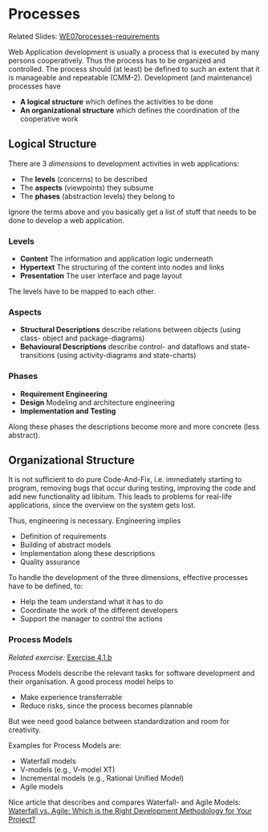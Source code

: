 # Processes
Related Slides: [WE07processes-requirements](https://svn.uni-koblenz.de/ist/webeng-wise1516/trunk/Slides/WE07processes-requirements.pdf)

Web Application development is usually a process that is executed by many persons cooperatively. Thus the process has to be organized and controlled. The process should (at least) be defined to such an extent that it is manageable and repeatable (CMM-2). Development (and maintenance) processes have
* **A logical structure** which defines the activities to be done
* **An organizational structure** which defines the coordination of the cooperative work

## Logical Structure
There are 3 *dimensions* to development activities in web applications:
* The **levels** (concerns) to be described
* The **aspects** (viewpoints) they subsume
* The **phases** (abstraction levels) they belong to

Ignore the terms above and you basically get a list of stuff that needs to be done to develop a web application.

### Levels
* **Content** The information and application logic underneath
* **Hypertext** The structuring of the content into nodes and links
* **Presentation** The user interface and page layout

The levels have to be mapped to each other.

### Aspects
* **Structural Descriptions** describe relations between objects (using class- object and package-diagrams)
* **Behavioural Descriptions** describe control- and dataflows and state-transitions (using activity-diagrams and state-charts)

### Phases
* **Requirement Engineering**
* **Design** Modeling and architecture engineering
* **Implementation and Testing**

Along these phases the descriptions become more and more concrete (less abstract).


## Organizational Structure
It is not sufficient to do pure Code-And-Fix, i.e. immediately starting to program, removing bugs that occur during testing, improving the code and add new functionality ad libitum. This leads to problems for real-life applications, since the overview on the system gets lost.

Thus, engineering is necessary. Engineering implies
* Definition of requirements
* Building of abstract models
* Implementation along these descriptions
* Quality assurance

To handle the development of the three dimensions, effective processes have to be defined, to:
* Help the team understand what it has to do
* Coordinate the work of the different developers
* Support the manager to control the actions

### Process Models
*Related exercise:* [Exercise 4.1.b](https://svn.uni-koblenz.de/ist/webeng-wise1516/trunk/Exercise/Exercise4-Deadline16Dec2015/Exercise4.pdf)

Process Models describe the relevant tasks for software development and their organisation. A good process model helps to
* Make experience transferrable
* Reduce risks, since the process becomes plannable

But wee need good balance between standardization and room for creativity.

Examples for Process Models are:
* Waterfall models
* V-models (e.g., V-model XT)
* Incremental models (e.g., Rational Unified Model)
* Agile models

Nice article that describes and compares Waterfall- and Agile Models: [Waterfall vs. Agile: Which is the Right Development Methodology for Your Project?](http://www.seguetech.com/blog/2013/07/05/waterfall-vs-agile-right-development-methodology)
